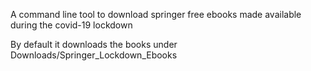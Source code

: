 A command line tool to download springer free ebooks made available during the covid-19 lockdown

By default it downloads the books under Downloads/Springer_Lockdown_Ebooks

